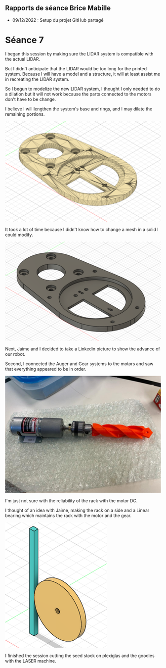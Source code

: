 ## Rapports de séance Brice Mabille

- 09/12/2022 : Setup du projet GitHub partagé

# Séance 7

I began this session by making sure the LIDAR system is compatible with the actual LIDAR.

But I didn't anticipate that the LIDAR would be too long for the printed system. Because I will have a model and a structure, it will at least assist me in recreating the LIDAR system.

So I begun to modelize the new LIDAR system, I thought I only needed to do a dilation but it will not work because the parts connected to the motors don't have to be change.

I believe I will lengthen the system's base and rings, and I may dilate the remaining portions.

![image](../../Documentation/Images/LIDAR1.png)

It took a lot of time because I didn't know how to change a mesh in a solid I could modify.

![image](../../Documentation/Images/LIDAR10.png)

Next, Jaime and I decided to take a Linkedin picture to show the advance of our robot.

Second, I connected the Auger and Gear systems to the motors and saw that everything appeared to be in order.

![image](../../Documentation/Images/DRILL+MOTOR.jpeg)

I'm just not sure with the reliability of the rack with the motor DC.

I thought of an idea with Jaime, making the rack on a side and a Linear bearing which maintains the rack with the motor and the gear.

![image](../../Documentation/Images/Gearsystem.png)

I finished the session cutting the seed stock on plexiglas and the goodies with the LASER machine.
